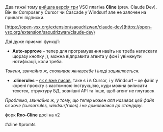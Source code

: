 <!--
date: 2025-01-04T13:58:12
-->

Два тижні тому [вийшла версія три](https://github.com/cline/cline/releases/tag/v3.0.0)  VSC плагіна **Cline**  (prev. Claude Dev). Він як Composer у Cursor чи Cascade у Windsurf але не залочен на приватні підписки. 

[https://open-vsx.org/extension/saoudrizwan/claude-dev](https://open-vsx.org/extension/saoudrizwan/claude-dev) 

Дві дуже приємні функції:

-   **Auto-approve**  – тепер для програмування навіть не треба натискати щоразу кнопку ;), можна відправити агента у фон і увімкнути нотифікації, коли треба. 

_Токени, звичайно ж, споживає якневсебе і іноді зациклюється._ 

-  **.clinerules**  – [як я вже писав](https://t.me/llms4coding/109), таке є і в Cursor, і у Windsurf – це файл у корені проєкту з кастомною інструкцією, куди можна виписати техстек, структуру БД, зовнішні API та інше, щоб агент не плутався.

_Проблема, звичайно ж, у тому, що тепер кожен апп називає цей файл як хоче (cursorrules, windsurfrules) і не домовилися до стандару_.

форк **Roo-Cline**  досі на v2


#cline #promts 